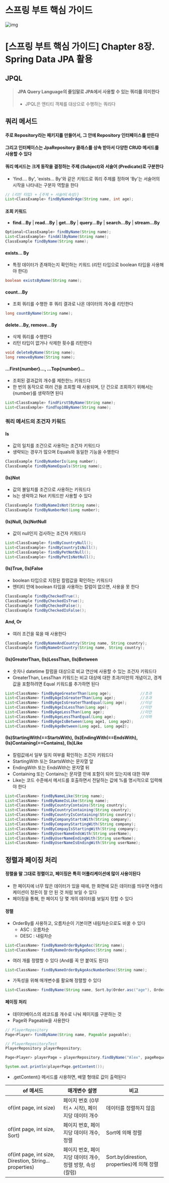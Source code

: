 # 스프링 부트 핵심 가이드



![img](https://blog.kakaocdn.net/dn/bJJ3D3/btssqoekp8J/uTvDVCplhFeMZrvTjcB0aK/img.png)





# [스프링 부트 핵심 가이드] Chapter 8장. Spring Data JPA 활용





## JPQL

> #### JPA Query Language의 줄임말로 JPA에서 사용할 수 있는 쿼리를 의미한다
>
> - JPQL은 엔티티 객체를 대상으로 수행하는 쿼리다





## 쿼리 메서드



#### 주로 Repository라는 패키지를 만들어서, 그 안에 Repository 인터페이스를 만든다



#### 그리고 인터페이스는 JpaRepository 클래스를 상속 받아서 다양한 CRUD 메서드를 사용할 수 있다



#### 쿼리 메서드는 크게 동작을 결정하는 주제 (Subject)와 서술어 (Predicate)로 구분한다

- 'find.... By', 'exists... By'와 같은 키워드로 쿼리 주제를 정하며 'By'는 서술어의 시작을 나타내는 구분자 역할을 한다



```java
// (리턴 타입) + {주제 + 서술어(속성)}
List<ClassExample> findByNameOrAge(String name, int age);
```



#### 조회 키워드

- **find...By** | **read...By** | **get...By** | **query...By** | **search...By** | **stream...By**

```java
Optional<ClassExample> findByName(String name);
List<ClassExample> findAllByName(String name);
ClassExample findByName(String name);
```



#### exists... By

- 특정 데이터가 존재하는지 확인하는 키워드 (리턴 타입으로 boolean 타입을 사용해야 한다)

```java
boolean existsByName(String name);
```



#### count...By

- 조회 쿼리를 수행한 후 쿼리 결과로 나온 데이터의 개수를 리턴한다

```java
long countByName(String name);
```



#### delete...By, remove...By

- 삭제 쿼리를 수행한다
- 리턴 타입이 없거나 삭제한 횟수를 리턴한다

```java
void deleteByName(String name);
long removeByName(String name);
```





#### ...First{number}..., ...Top{number}...

- 조회된 결과값의 개수를 제한한느 키워드다
- 한 번의 동작으로 여러 건을 조회할 때 사용되며, 단 건으로 조회하기 위해서는 {number}를 생략하면 된다

```java
List<ClassExample> findFirst5ByName(String name);
List<ClassExmple> findTop10ByName(String name);
```





### 쿼리 메서드의 조건자 키워드



#### Is

- 값의 일치를 조건으로 사용하는 조건자 키워드다
- 생략되는 경우가 많으며 Equals와 동일한 기능을 수행한다

```java
ClassExample findByNumberIs(Long number);
ClassExample findByNameEquals(String name);
```



#### (Is)Not

- 값의 불일치를 조건으로 사용하는 키워드다
- Is는 생략하고 Not 키워드만 사용할 수 있다

```java
ClassExample findByNameIsNot(String name);
ClassExample findByNumberNot(Long number);
```



#### (Is)Null, (Is)NotNull

- 값이 null인지 검사하는 조건자 키워드다

```java
List<ClassExample> findByCountryNull();
List<ClassExample> findByCountryIsNull();
List<ClassExample> findByPetNotNull();
List<ClassExample> findByPetIsNotNull();
```



#### (Is)True, (Is)False

- boolean 타입으로 지정된 칼럼값을 확인하는 키워드다
- 엔티티 안에 boolean 타입을 사용하는 칼럼이 없으면, 사용을 못 한다

```java
ClassExample findByCheckedTrue();
ClassExample findByCheckedIsTrue();
ClassExample findByCheckedFalse();
ClassExample findByCheckedIsFalse();
```



#### And, Or

- 여러 조건을 묶을 때 사용한다

```java
ClassExample findByNameAndCountry(String name, String country);
ClassExample findByNameOrCountry(String name, String country);
```



#### (Is)GreaterThan, (Is)LessThan, (Is)Between

- 숫자나 datetime 칼럼을 대상으로 비교 연산에 사용할 수 있는 조건자 키워드다
- GreaterThan, LessThan 키워드는 비교 대상에 대한 초과/미만의 개념이고, 경계값을 포함하려면 Equal 키워드를 추가하면 된다

```java
List<ClassName> findByAgeGreaterThan(Long age);				//초과
List<ClassName> findByAgeIsGreaterThan(Long age);			//초과	
List<ClassName> findByAgeIsGreaterThanEqual(Long age);		//이상
List<ClassName> findByAgeIsLessThan(Long age);				//미만
List<ClassName> findByAgeLessThan(Long age);				//미만
List<ClassName> findByAgeLessThanEqual(Long age);			//이하
List<ClassName> findByAgeIsBetween(Long age1, Long age2);
List<ClassName> findByAgeBetween(Long age1, Long age2);
```



#### (Is)StartingWith(==StartsWith), (Is)EndingWith(==EndsWith), (Is)Containing(==Contains), (Is)Like

- 칼럼값에서 일부 일치 여부를 확인하는 조건자 키워드다
- StartingWith 또는 StartsWith는 문자열 앞
- EndingWith 또는 EndsWith는 문자열 뒤
- Containing 또는 Contains는 문자열 안에 포함이 되어 있는지에 대한 여부
- Like는 코드 수준에서 메서드를 호출하면서 전달하는 값에 %를 명시적으로 입력해야 한다

```java
List<ClassName> findByNameLike(String name);
List<ClassName> findByNameIsLike(String name);
List<ClassName> findByCountryContains(String country);
List<ClassName> findByCountryContaining(String country);
List<ClassName> findByCountryIsContaining(String country);
List<ClassName> findByCompanyStartsWith(String company);
List<ClassName> findByCompanyStartingWith(String company);
List<ClassName> findByCompayIsStartingWith(String company);
List<ClassName> findByUserNameEndsWith(String userName);
List<ClassName> findByUserNameEndingWith(String userName);
List<ClassName> findByUserNameIsEndingWith(String userName);
```





## 정렬과 페이징 처리



#### 정렬을 말 그대로 정렬이고, 페이징은 특히 어플리케이션에 많이 사용이된다

- 한 페이지에 너무 많은 데이터가 있을 때에, 한 화면에 모든 데이터를 띄우면 어플리케이션이 정돈이 잘 안 된 것 처럼 보일 수 있다
- 페이징을 통해, 한 페이지 당 몇 개의 데이터를 보일지 정할 수 있다



#### 정렬

- OrderBy를 사용하고, 오름차순이 기본이면 내림차순으로도 바꿀 수 있다
  - ASC : 오름차순
  - DESC : 내림차순

```java
List<ClassName> findByNameOrderByAgeAsc(String name);
List<ClassName> findByNameOrderByAgeDesc(String name);
```



- 여러 개를 정렬할 수 있다 (And를 꼭 안 붙여도 된다)

```java
List<ClassName> findByNameOrderByAgeAscNumberDesc(String name);
```



- 가독성을 위해 매개변수를 활요해 정렬할 수 있다

```java
List<ClassName> findByName(String name, Sort.by(Order.asc("age"), Order.desc("number")));
```



#### 페이징 처리

- 데이터베이스의 레코드를 개수로 나눠 페이지를 구분하는 것
- Page와 Pageable을 사용한다

```java
// PlayerRepository
Page<Player> findByName(String name, Pageable pageable);
```



```java
// PlayerRepositoryTest
PlayerRepository playerRepository;

Page<Player> playerPage = playerRepository.findByName("Alex", pageRequest.of(0,2));

System.out.println(playerPage.getContent());
```

- .getContent() 메서드를 사용하면, 배열 형태로 값이 출력된다



| of 메서드                                               | 매개변수 설명                                             | 비고                                       |
| ------------------------------------------------------- | --------------------------------------------------------- | ------------------------------------------ |
| of(int page, int size)                                  | 페이지 번호 (0부터ㅅ 시작), 페이지당 데이터 개수          | 데이터를 정렬하지 않음                     |
| of(int page, int size, Sort)                            | 페이지 번호, 페이지당 데이터 개수, 정렬                   | Sort에 의해 정렬                           |
| of(int page, int size, Direstion, String... properties) | 페이지 번호, 페이지당 데이터 개수, 정렬 방향, 속성 (칼럼) | Sort.by(direstion, properties)에 의해 정렬 |

